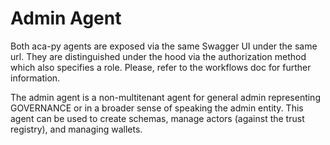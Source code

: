# Admin Agent

Both aca-py agents are exposed via the same Swagger UI under the same url. They are distinguished under the hood via the authorization method which also specifies a role. Please, refer to the workflows doc for further information.

The admin agent is a non-multitenant agent for general admin representing GOVERNANCE or in a broader sense of speaking the admin entity. This agent can be used to create schemas, manage actors (against the trust registry), and managing wallets.

